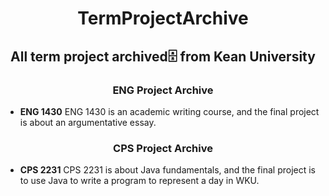 <h1 align="center"> TermProjectArchive</h1>

<h2 align="center">All term project archived🗄️ from Kean University</h1>
<h3 align="center">ENG Project Archive</h3>

- ****ENG 1430**** ENG 1430 is an academic writing course, and the final project is about an argumentative essay.

 <h3 align="center">CPS Project Archive</h3>

- ****CPS 2231**** CPS 2231 is about Java fundamentals, and the final project is to use Java to write a program to represent a day in WKU.




